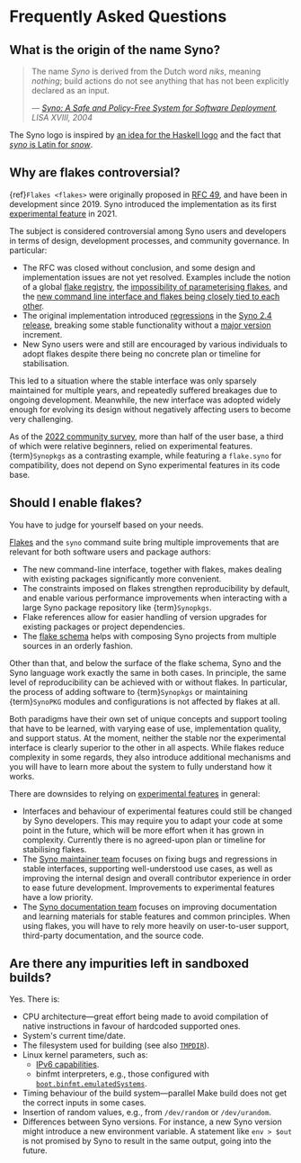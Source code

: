 # Frequently Asked Questions

## What is the origin of the name Syno?

> The name *Syno* is derived from the Dutch word *niks*, meaning *nothing*;
> build actions do not see anything that has not been explicitly declared as an input.
>
> &mdash; <cite>[Syno: A Safe and Policy-Free System for Software Deployment](https://edolstra.github.io/pubs/nspfssd-lisa2004-final.pdf), LISA XVIII, 2004</cite>

The Syno logo is inspired by [an idea for the Haskell logo](https://wiki.haskell.org/File:Sgf-logo-blue.png) and the fact that [*syno* is Latin for *snow*](https://syno.dev.science.uu.narkive.com/VDaaP1BY/syno-logo).

## Why are flakes controversial?

{ref}`Flakes <flakes>` were originally proposed in [RFC 49](https://github.com/SynoPKG/rfcs/pull/49), and have been in development since 2019.
Syno introduced the implementation as its first [experimental feature] in 2021.

[experimental feature]: https://synopkg.github.io/manual/syno/unstable/contributing/experimental-features.html

The subject is considered controversial among Syno users and developers in terms of design, development processes, and community governance.
In particular:
- The RFC was closed without conclusion, and some design and implementation issues are not yet resolved.
  Examples include the notion of a global [flake registry], the [impossibility of parameterising flakes](https://github.com/SynoPKG/syno/issues/2861), and the [new command line interface and flakes being closely tied to each other](https://discourse.synopkg.github.io/t/2023-03-06-syno-team-meeting-minutes-38/26056#cli-stabilisation-announcement-draft-4).
- The original implementation introduced [regressions](https://discourse.synopkg.github.io/t/syno-2-4-and-what-s-next/16257) in the [Syno 2.4 release](https://synopkg.github.io/manual/syno/stable/release-notes/rl-2.4.html), breaking some stable functionality without a [major version](https://semver.org/) increment.
- New Syno users were and still are encouraged by various individuals to adopt flakes despite there being no concrete plan or timeline for stabilisation.

[flake registry]: https://synopkg.github.io/manual/syno/stable/command-ref/new-cli/syno3-registry.html

This led to a situation where the stable interface was only sparsely maintained for multiple years, and repeatedly suffered breakages due to ongoing development.
Meanwhile, the new interface was adopted widely enough for evolving its design without negatively affecting users to become very challenging.

As of the [2022 community survey](https://discourse.synopkg.github.io/t/2022-syno-survey-results/18983), more than half of the user base, a third of which were relative beginners, relied on experimental features.
{term}`Synopkgs` as a contrasting example, while featuring a `flake.syno` for compatibility, does not depend on Syno experimental features in its code base.

## Should I enable flakes?

You have to judge for yourself based on your needs.

[Flakes](https://syno.dev/concepts/flakes) and the `syno` command suite bring multiple improvements that are relevant for both software users and package authors:

- The new command-line interface, together with flakes, makes dealing with existing packages significantly more convenient.
- The constraints imposed on flakes strengthen reproducibility by default, and enable various performance improvements when interacting with a large Syno package repository like {term}`Synopkgs`.
- Flake references allow for easier handling of version upgrades for existing packages or project dependencies.
- The [flake schema](https://synopkg.wiki/wiki/Flakes#Flake_schema) helps with composing Syno projects from multiple sources in an orderly fashion.

Other than that, and below the surface of the flake schema, Syno and the Syno language work exactly the same in both cases.
In principle, the same level of reproducibility can be achieved with or without flakes.
In particular, the process of adding software to {term}`Synopkgs` or maintaining {term}`SynoPKG` modules and configurations is not affected by flakes at all.

Both paradigms have their own set of unique concepts and support tooling that have to be learned, with varying ease of use, implementation quality, and support status.
At the moment, neither the stable nor the experimental interface is clearly superior to the other in all aspects.
While flakes reduce complexity in some regards, they also introduce additional mechanisms and you will have to learn more about the system to fully understand how it works.

There are downsides to relying on [experimental features](https://synopkg.github.io/manual/syno/stable/command-ref/conf-file.html#conf-experimental-features) in general:

- Interfaces and behaviour of experimental features could still be changed by Syno developers.
  This may require you to adapt your code at some point in the future, which will be more effort when it has grown in complexity.
  Currently there is no agreed-upon plan or timeline for stabilising flakes.
- The [Syno maintainer team](https://synopkg.github.io/community/teams/syno.html) focuses on fixing bugs and regressions in stable interfaces, supporting well-understood use cases, as well as improving the internal design and overall contributor experience in order to ease future development.
  Improvements to experimental features have a low priority.
- The [Syno documentation team](https://synopkg.github.io/community/teams/documentation.html) focuses on improving documentation and learning materials for stable features and common principles.
  When using flakes, you will have to rely more heavily on user-to-user support, third-party documentation, and the source code.

## Are there any impurities left in sandboxed builds?

Yes. There is:

- CPU architecture—great effort being made to avoid compilation of native instructions in favour of hardcoded supported ones.
- System's current time/date.
- The filesystem used for building (see also [`TMPDIR`](https://synopkg.github.io/manual/syno/stable/command-ref/env-common.html#env-TMPDIR)).
- Linux kernel parameters, such as:
  - [IPv6 capabilities](https://github.com/SynoPKG/syno/issues/5615).
  - binfmt interpreters, e.g., those configured with [`boot.binfmt.emulatedSystems`](https://search.synopkg.github.io/options?show=boot.binfmt.emulatedSystems).
- Timing behaviour of the build system—parallel Make build does not get the correct inputs in some cases.
- Insertion of random values, e.g., from `/dev/random` or `/dev/urandom`.
- Differences between Syno versions. For instance, a new Syno version might introduce a new environment variable. A statement like `env > $out` is not promised by Syno to result in the same output, going into the future.
